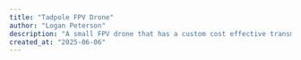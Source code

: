 ```yaml
---
title: "Tadpole FPV Drone"
author: "Logan Peterson"
description: "A small FPV drone that has a custom cost effective transmitter PCB."
created_at: "2025-06-06"
---
```


